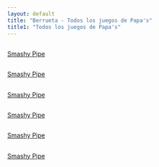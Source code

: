 ```yaml
---
layout: default
title: "Berrueta - Todos los juegos de Papa's"
title1: "Todos los juegos de Papa's"
---
```


<div class="custom-container">
    <h2></h2>
    <div class="useful-links">
      <a href="/juegos/flappy/" class="game-btn flappy">Smashy Pipe</a>
    </div>
    </div>

<div class="custom-container">
    <h2></h2>
    <div class="useful-links">
      <a href="/juegos/flappy/" class="game-btn flappy">Smashy Pipe</a>
    </div>
    </div>

<div class="custom-container">
    <h2></h2>
    <div class="useful-links">
      <a href="/juegos/flappy/" class="game-btn flappy">Smashy Pipe</a>
    </div>
    </div>

<div class="custom-container">
    <h2></h2>
    <div class="useful-links">
      <a href="/juegos/flappy/" class="game-btn flappy">Smashy Pipe</a>
    </div>
    </div>

<div class="custom-container">
    <h2></h2>
    <div class="useful-links">
      <a href="/juegos/flappy/" class="game-btn flappy">Smashy Pipe</a>
    </div>
    </div>

<div class="custom-container">
    <h2></h2>
    <div class="useful-links">
      <a href="/juegos/flappy/" class="game-btn flappy">Smashy Pipe</a>
    </div>
    </div>
